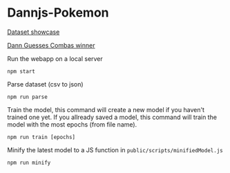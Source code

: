 # Dannjs-Pokemon

[Dataset showcase](https://raw.githack.com/matiasvlevi/Dannjs-Pokemon/v0.1.0/public/index.html)


[Dann Guesses Combas winner](https://raw.githack.com/matiasvlevi/Dannjs-Pokemon/v0.4.0/public/index.html)



Run the webapp on a local server
```
npm start
```

Parse dataset (csv to json)
```
npm run parse
```

Train the model, this command will create a new model if you haven't trained one yet.
If you allready saved a model, this command will train the model with the most epochs (from file name).
```
npm run train [epochs]
```

Minify the latest model to a JS function in `public/scripts/minifiedModel.js`
```
npm run minify
```
